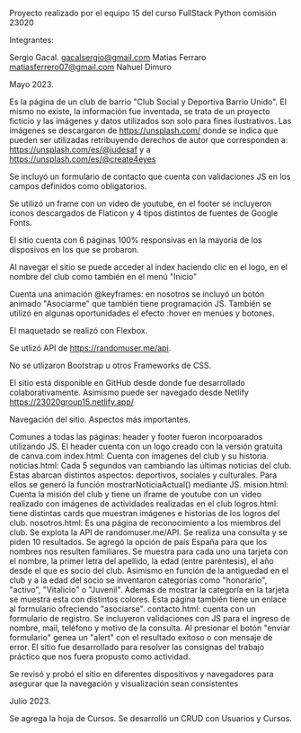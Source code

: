 Proyecto realizado por el equipo 15 del curso FullStack Python comisión 23020

Integrantes:

Sergio Gacal. gacalsergio@gmail.com
Matias Ferraro matiasferrero07@gmail.com
Nahuel Dimuro

Mayo 2023.

Es la página de un club de barrio "Club Social y Deportiva Barrio Unido". El mismo no existe, la información fue inventada, se trata de un proyecto ficticio y las imágenes y datos utilizados son solo para fines ilustrativos. Las imágenes se descargaron de https://unsplash.com/ donde se indica que pueden ser utilizadas retribuyendo derechos de autor que corresponden a: https://unsplash.com/es/@judesaf y a https://unsplash.com/es/@create4eyes

Se incluyó un formulario de contacto que cuenta con validaciones JS en los campos definidos como obligatorios.

Se utilizó un frame con un video de youtube, en el footer se incluyeron íconos descargados de Flaticon y 4 tipos distintos de fuentes de Google Fonts.

El sitio cuenta con 6 páginas 100% responsivas en la mayoría de los disposivos en los que se probaron.

Al navegar el sitio se puede acceder al índex haciendo clic en el logo, en el nombre del club como también en el menú "Inicio"

Cuenta una animación @keyframes: en nosotros se incluyó un botón animado "Asociarme" que también tiene programación JS. También se utilizó en algunas oportunidades el efecto :hover en menúes y botones.

El maquetado se realizó con Flexbox.

Se utlizó API de https://randomuser.me/api.

No se utlizaron Bootstrap u otros Frameworks de CSS.

El sitio está disponible en GitHub desde donde fue desarrollado colaborativamente. Asimismo puede ser navegado desde Netlify https://23020group15.netlify.app/

Navegación del sitio. Aspectos más importantes.

Comunes a todas las páginas: header y footer fueron incorpoarados utilizando JS. El header cuenta con un logo creado con la versión gratuita de canva.com
index.html: Cuenta con ímagenes del club y su historia.
noticias.html: Cada 5 segundos van cambiando las últimas noticias del club. Estas abarcan distintos aspectos: deportivos, sociales y culturales. Para ellos se generó la función mostrarNoticiaActual() mediante JS.
mision.html: Cuenta la misión del club y tiene un iframe de youtube con un video realizado con imágenes de actividades realizadas en el club
logros.html: tiene distintas cards que muestran imágenes e historias de los logros del club.
nosotros.html: Es una página de reconocimiento a los miembros del club. Se explota la API de randomuser.me/API. Se realiza una consulta y se piden 10 resultados. Se agregó la opción de país España para que los nombres nos resulten familiares. Se muestra para cada uno una tarjeta con el nombre, la primer letra del apellido, la edad (entre paréntesis), el año desde el que es socio del club. Asimismo en función de la antiguedad en el club y a la edad del socio se inventaron categorías como "honorario", "activo", "Vitalicio" o "Juvenil". Además de mostrar la categoría en la tarjeta se muestra esta con distintos colores. Esta página también tiene un enlace al formulario ofreciendo "asociarse".
contacto.html: cuenta con un formulario de registro. Se incluyeron validaciones con JS para el ingreso de nombre, mail, teléfono y motivo de la consulta. Al presionar el botón "enviar formulario" genea un "alert" con el resultado exitoso o con mensaje de error.
El sitio fue desarrollado para resolver las consignas del trabajo práctico que nos fuera propusto como actividad.

Se revisó y probó el sitio en diferentes dispositivos y navegadores para asegurar que la navegación y visualización sean consistentes

Julio 2023.

Se agrega la hoja de Cursos.
Se desarrolló un CRUD con Usuarios y Cursos.







